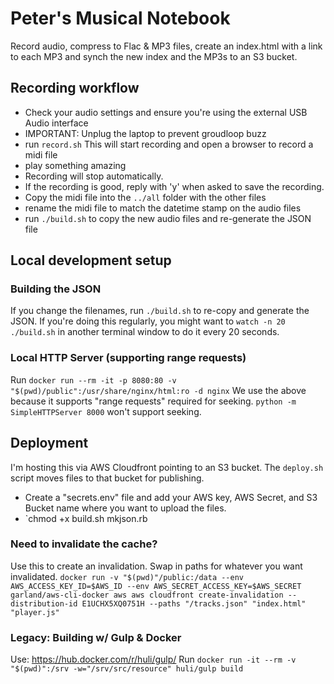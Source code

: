 # Peter's Musical Notebook

Record audio, compress to Flac & MP3 files, create an index.html with a link to each MP3 and synch the new index and the MP3s to an S3 bucket.

## Recording workflow
- Check your audio settings and ensure you're using the external USB Audio interface
- IMPORTANT: Unplug the laptop to prevent groudloop buzz
- run `record.sh` This will start recording and open a browser to record a midi file
- play something amazing
- Recording will stop automatically.
- If the recording is good, reply with 'y' when asked to save the recording.
- Copy the midi file into the `../all` folder with the other files
- rename the midi file to match the datetime stamp on the audio files
- run `./build.sh` to copy the new audio files and re-generate the JSON file

## Local development setup

### Building the JSON
If you change the filenames, run `./build.sh` to re-copy and generate the JSON. If you're doing this regularly, you might want to `watch -n 20 ./build.sh` in another terminal window to do it every 20 seconds.

### Local HTTP Server (supporting range requests)
Run `docker run --rm -it -p 8080:80 -v "$(pwd)/public":/usr/share/nginx/html:ro -d nginx`
We use the above because it supports "range requests" required for seeking. `python -m SimpleHTTPServer 8000` won't support seeking.


## Deployment
I'm hosting this via AWS Cloudfront pointing to an S3 bucket. The `deploy.sh` script moves files to that bucket for publishing. 
- Create a "secrets.env" file and add your AWS key, AWS Secret, and S3 Bucket name where you want to upload the files.
- `chmod +x build.sh mkjson.rb 

### Need to invalidate the cache?
Use this to create an invalidation. Swap in paths for whatever you want invalidated.
`docker run -v "$(pwd)"/public:/data --env AWS_ACCESS_KEY_ID=$AWS_ID --env AWS_SECRET_ACCESS_KEY=$AWS_SECRET garland/aws-cli-docker aws aws cloudfront create-invalidation --distribution-id E1UCHX5XQ0751H --paths "/tracks.json" "index.html" "player.js"`


### Legacy: Building w/ Gulp & Docker
Use: https://hub.docker.com/r/huli/gulp/
Run `docker run -it --rm -v "$(pwd)":/srv -w="/srv/src/resource" huli/gulp build`
